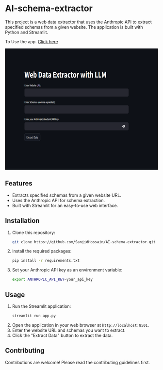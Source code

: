 # AI-schema-extractor

This project is a web data extractor that uses the Anthropic API to extract specified schemas from a given website. The application is built with Python and Streamlit.

To Use the app. [Click here](https://ai-schema-extractor-by-sanjidhossain.streamlit.app/)

<img src = "App.png" width="800" height="400">
<br/>

## Features

- Extracts specified schemas from a given website URL.
- Uses the Anthropic API for schema extraction.
- Built with Streamlit for an easy-to-use web interface.

## Installation

1. Clone this repository:
    ```bash
    git clone https://github.com/SanjidHossain/AI-schema-extractor.git
    ```
2. Install the required packages:
    ```bash
    pip install -r requirements.txt
    ```
3. Set your Anthropic API key as an environment variable:
    ```bash
    export ANTHROPIC_API_KEY=your_api_key
    ```

## Usage

1. Run the Streamlit application:
    ```bash
    streamlit run app.py
    ```
2. Open the application in your web browser at `http://localhost:8501`.
3. Enter the website URL and schemas you want to extract.
4. Click the "Extract Data" button to extract the data.

## Contributing

Contributions are welcome! Please read the contributing guidelines first.

